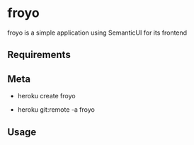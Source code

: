 froyo
====

froyo is a simple application  using SemanticUI for its frontend

Requirements
------------


Meta 
----

* heroku create froyo

* heroku git:remote -a froyo



Usage
------

